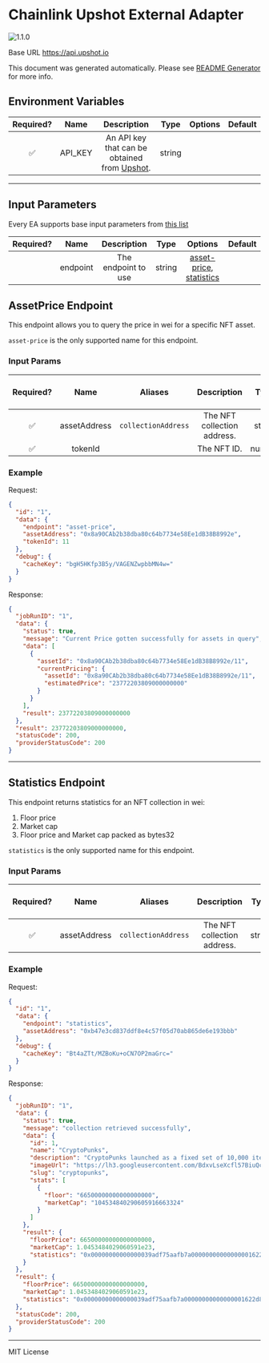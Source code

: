 # Chainlink Upshot External Adapter

![1.1.0](https://img.shields.io/github/package-json/v/smartcontractkit/external-adapters-js?filename=packages/sources/upshot/package.json)

Base URL https://api.upshot.io

This document was generated automatically. Please see [README Generator](../../scripts#readme-generator) for more info.

## Environment Variables

| Required? |  Name   |                               Description                               |  Type  | Options | Default |
| :-------: | :-----: | :---------------------------------------------------------------------: | :----: | :-----: | :-----: |
|    ✅     | API_KEY | An API key that can be obtained from [Upshot](https://app.upshot.xyz/). | string |         |         |

---

## Input Parameters

Every EA supports base input parameters from [this list](../../core/bootstrap#base-input-parameters)

| Required? |   Name   |     Description     |  Type  |                                 Options                                 | Default |
| :-------: | :------: | :-----------------: | :----: | :---------------------------------------------------------------------: | :-----: |
|           | endpoint | The endpoint to use | string | [asset-price](#assetprice-endpoint), [statistics](#statistics-endpoint) |         |

## AssetPrice Endpoint

This endpoint allows you to query the price in wei for a specific NFT asset.

`asset-price` is the only supported name for this endpoint.

### Input Params

| Required? |     Name     |       Aliases       |         Description         |  Type  | Options | Default | Depends On | Not Valid With |
| :-------: | :----------: | :-----------------: | :-------------------------: | :----: | :-----: | :-----: | :--------: | :------------: |
|    ✅     | assetAddress | `collectionAddress` | The NFT collection address. | string |         |         |            |                |
|    ✅     |   tokenId    |                     |         The NFT ID.         | number |         |         |            |                |

### Example

Request:

```json
{
  "id": "1",
  "data": {
    "endpoint": "asset-price",
    "assetAddress": "0x8a90CAb2b38dba80c64b7734e58Ee1dB38B8992e",
    "tokenId": 11
  },
  "debug": {
    "cacheKey": "bgH5HKfp3B5y/VAGENZwpbbMN4w="
  }
}
```

Response:

```json
{
  "jobRunID": "1",
  "data": {
    "status": true,
    "message": "Current Price gotten successfully for assets in query",
    "data": [
      {
        "assetId": "0x8a90CAb2b38dba80c64b7734e58Ee1dB38B8992e/11",
        "currentPricing": {
          "assetId": "0x8a90CAb2b38dba80c64b7734e58Ee1dB38B8992e/11",
          "estimatedPrice": "23772203809000000000"
        }
      }
    ],
    "result": 23772203809000000000
  },
  "result": 23772203809000000000,
  "statusCode": 200,
  "providerStatusCode": 200
}
```

---

## Statistics Endpoint

This endpoint returns statistics for an NFT collection in wei:

1.  Floor price
2.  Market cap
3.  Floor price and Market cap packed as bytes32

`statistics` is the only supported name for this endpoint.

### Input Params

| Required? |     Name     |       Aliases       |         Description         |  Type  | Options | Default | Depends On | Not Valid With |
| :-------: | :----------: | :-----------------: | :-------------------------: | :----: | :-----: | :-----: | :--------: | :------------: |
|    ✅     | assetAddress | `collectionAddress` | The NFT collection address. | string |         |         |            |                |

### Example

Request:

```json
{
  "id": "1",
  "data": {
    "endpoint": "statistics",
    "assetAddress": "0xb47e3cd837ddf8e4c57f05d70ab865de6e193bbb"
  },
  "debug": {
    "cacheKey": "Bt4aZTt/MZBoKu+oCN7OP2maGrc="
  }
}
```

Response:

```json
{
  "jobRunID": "1",
  "data": {
    "status": true,
    "message": "collection retrieved successfully",
    "data": {
      "id": 1,
      "name": "CryptoPunks",
      "description": "CryptoPunks launched as a fixed set of 10,000 items in mid-2017 and became one of the inspirations for the ERC-721 standard. They have been featured in places like The New York Times, Christie’s of London, Art|Basel Miami, and The PBS NewsHour.",
      "imageUrl": "https://lh3.googleusercontent.com/BdxvLseXcfl57BiuQcQYdJ64v-aI8din7WPk0Pgo3qQFhAUH-B6i-dCqqc_mCkRIzULmwzwecnohLhrcH8A9mpWIZqA7ygc52Sr81hE=s120",
      "slug": "cryptopunks",
      "stats": [
        {
          "floor": "66500000000000000000",
          "marketCap": "104534840290605916663324"
        }
      ]
    },
    "result": {
      "floorPrice": 66500000000000000000,
      "marketCap": 1.0453484029060591e23,
      "statistics": "0x00000000000000039adf75aafb7a00000000000000001622d85502fc3d5aae1c"
    }
  },
  "result": {
    "floorPrice": 66500000000000000000,
    "marketCap": 1.0453484029060591e23,
    "statistics": "0x00000000000000039adf75aafb7a00000000000000001622d85502fc3d5aae1c"
  },
  "statusCode": 200,
  "providerStatusCode": 200
}
```

---

MIT License
